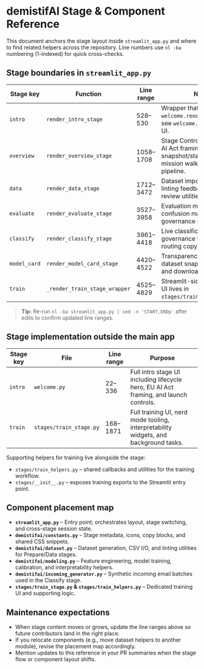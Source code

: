 # demistifAI Stage & Component Reference

This document anchors the stage layout inside `streamlit_app.py` and where to find related helpers across the repository. Line
numbers use `nl -ba` numbering (1-indexed) for quick cross-checks.

## Stage boundaries in `streamlit_app.py`
| Stage key | Function | Line range | Notes |
| --- | --- | --- | --- |
| `intro` | `render_intro_stage` | 528–530 | Wrapper that delegates to `welcome.render_intro_stage`; see `welcome.py` for the full UI. |
| `overview` | `render_overview_stage` | 1058–1708 | Stage Control Room with EU AI Act framing, system snapshot/status, and mission walkthrough of the pipeline. |
| `data` | `render_data_stage` | 1712–3472 | Dataset import/generation, linting feedback, and label review utilities. |
| `evaluate` | `render_evaluate_stage` | 3527–3958 | Evaluation metrics, ROC / confusion matrix views, and governance summary. |
| `classify` | `render_classify_stage` | 3961–4418 | Live classification console, governance tools, and routing copy. |
| `model_card` | `render_model_card_stage` | 4420–4522 | Transparency summary, dataset snapshot details, and download affordances. |
| `train` | `_render_train_stage_wrapper` | 4525–4829 | Streamlit-side wrapper; full UI lives in `stages/train_stage.py`. |

> **Tip:** Re-run `nl -ba streamlit_app.py | sed -n 'START,ENDp'` after edits to confirm updated line ranges.

## Stage implementation outside the main app
| Stage key | File | Line range | Purpose |
| --- | --- | --- | --- |
| `intro` | `welcome.py` | 22–336 | Full intro stage UI including lifecycle hero, EU AI Act framing, and launch controls. |
| `train` | `stages/train_stage.py` | 168–1871 | Full training UI, nerd mode tooling, interpretability widgets, and background tasks. |

Supporting helpers for training live alongside the stage:
- `stages/train_helpers.py` – shared callbacks and utilities for the training workflow.
- `stages/__init__.py` – exposes training exports to the Streamlit entry point.

## Component placement map
- **`streamlit_app.py`** – Entry point; orchestrates layout, stage switching, and cross-stage session state.
- **`demistifai/constants.py`** – Stage metadata, icons, copy blocks, and shared CSS snippets.
- **`demistifai/dataset.py`** – Dataset generation, CSV I/O, and linting utilities for Prepare/Data stages.
- **`demistifai/modeling.py`** – Feature engineering, model training, calibration, and interpretability helpers.
- **`demistifai/incoming_generator.py`** – Synthetic incoming email batches used in the Classify stage.
- **`stages/train_stage.py` & `stages/train_helpers.py`** – Dedicated training UI and supporting logic.

## Maintenance expectations
- When stage content moves or grows, update the line ranges above so future contributors land in the right place.
- If you relocate components (e.g., move dataset helpers to another module), revise the placement map accordingly.
- Mention updates to this reference in your PR summaries when the stage flow or component layout shifts.
